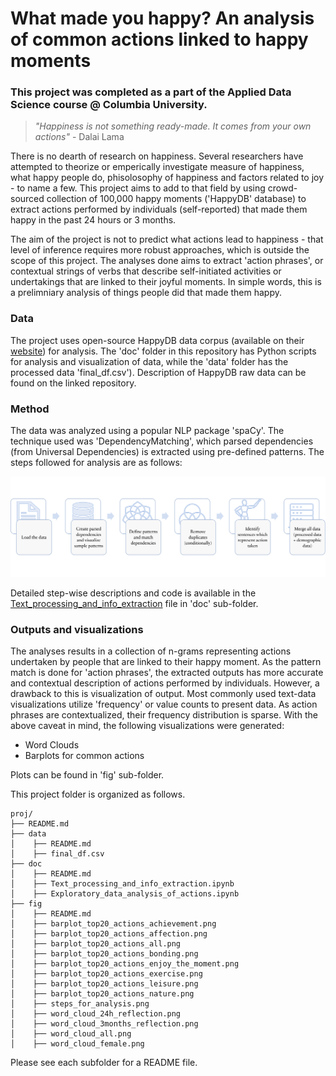 # What made you happy? An analysis of common actions linked to happy moments 
### This project was completed as a part of the Applied Data Science course @ Columbia University.


> *"Happiness is not something ready-made. It comes from your own actions"* - Dalai Lama


There is no dearth of research on happiness. Several researchers have attempted to theorize or emperically investigate measure of happiness, what happy people do, phisolosophy of happiness and factors related to joy - to name a few. This project aims to add to that field by using crowd-sourced collection of 100,000 happy moments ('HappyDB' database) to extract actions performed by individuals (self-reported) that made them happy in the past 24 hours or 3 months. 

The aim of the project is not to predict what actions lead to happiness - that level of inference requires more robust approaches, which is outside the scope of this project. The analyses done aims to extract 'action phrases', or contextual strings of verbs that describe self-initiated activities or undertakings that are linked to their joyful moments. In simple words, this is a prelimniary analysis of things people did that made them happy. 


### **Data** 
The project uses open-source HappyDB data corpus (available on their [website](https://github.com/megagonlabs/HappyDB/tree/master/happydb/data)) for analysis. The 'doc' folder in this repository has Python scripts for analysis and visualization of data, while the 'data' folder has the processed data 'final_df.csv'). Description of HappyDB raw data can be found on the linked repository. 

### **Method** 
The data was analyzed using a popular NLP package 'spaCy'. The technique used was 'DependencyMatching', which parsed dependencies (from Universal Dependencies) is extracted using pre-defined patterns. The steps followed for analysis are as follows:

![image](figs/steps_for_analysis.png)

Detailed step-wise descriptions and code is available in the [Text_processing_and_info_extraction](doc/Text_processing_and_info_extraction.ipynb) file in 'doc' sub-folder. 

### **Outputs and visualizations** 
The analyses results in a collection of n-grams representing actions undertaken by people that are linked to their happy moment. As the pattern match is done for 'action phrases', the extracted outputs has more accurate and contextual description of actions performed by individuals. However, a drawback to this is visualization of output. Most commonly used text-data visualizations utilize 'frequency' or value counts to present data. As action phrases are contextualized, their frequency distribution is sparse. 
With the above caveat in mind, the following visualizations were generated:
+ Word Clouds
+ Barplots for common actions

Plots can be found in 'fig' sub-folder.

This project folder is organized as follows.

```
proj/
├── README.md
├── data   
│    ├── README.md
│    ├── final_df.csv
├── doc
│    ├── README.md
│    ├── Text_processing_and_info_extraction.ipynb
│    ├── Exploratory_data_analysis_of_actions.ipynb
├── fig
│    ├── README.md
│    ├── barplot_top20_actions_achievement.png
│    ├── barplot_top20_actions_affection.png
│    ├── barplot_top20_actions_all.png
│    ├── barplot_top20_actions_bonding.png
│    ├── barplot_top20_actions_enjoy_the_moment.png
│    ├── barplot_top20_actions_exercise.png
│    ├── barplot_top20_actions_leisure.png
│    ├── barplot_top20_actions_nature.png
│    ├── steps_for_analysis.png
│    ├── word_cloud_24h_reflection.png
│    ├── word_cloud_3months_reflection.png
│    ├── word_cloud_all.png
│    ├── word_cloud_female.png
```

Please see each subfolder for a README file.

